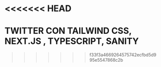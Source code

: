 <<<<<<< HEAD
=======
# TWITTER CON TAILWIND CSS, NEXT.JS , TYPESCRIPT, SANITY 
>>>>>>> f33f3a4669264575742ecfbd5d995e5547868c2b
